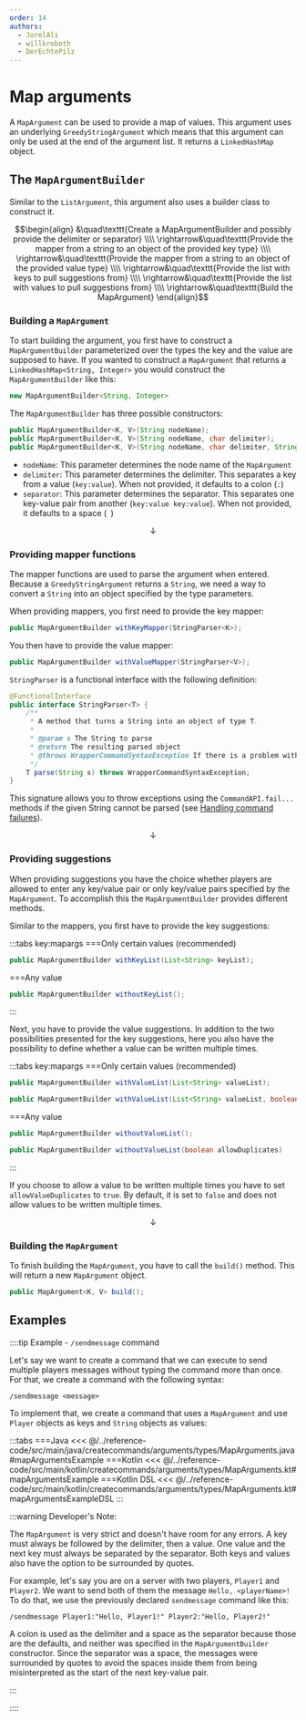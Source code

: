 ```yaml
---
order: 14
authors:
  - JorelAli
  - willkroboth
  - DerEchtePilz
---
```


# Map arguments

A `MapArgument` can be used to provide a map of values. This argument uses an underlying `GreedyStringArgument` which means that this argument can only be used at the end of the argument list.
It returns a `LinkedHashMap` object.

## The `MapArgumentBuilder`

Similar to the `ListArgument`, this argument also uses a builder class to construct it.

$$\begin{align}
&\quad\texttt{Create a MapArgumentBuilder and possibly provide the delimiter or separator} \\\\
\rightarrow&\quad\texttt{Provide the mapper from a string to an object of the provided key type} \\\\
\rightarrow&\quad\texttt{Provide the mapper from a string to an object of the provided value type} \\\\
\rightarrow&\quad\texttt{Provide the list with keys to pull suggestions from} \\\\
\rightarrow&\quad\texttt{Provide the list with values to pull suggestions from} \\\\
\rightarrow&\quad\texttt{Build the MapArgument}
\end{align}$$

### Building a `MapArgument`

To start building the argument, you first have to construct a `MapArgumentBuilder` parameterized over the types the key and the value are supposed to have.
If you wanted to construct a `MapArgument` that returns a `LinkedHashMap<String, Integer>` you would construct the `MapArgumentBuilder` like this:

```java
new MapArgumentBuilder<String, Integer>
```

The `MapArgumentBuilder` has three possible constructors:

```java
public MapArgumentBuilder<K, V>(String nodeName);
public MapArgumentBuilder<K, V>(String nodeName, char delimiter);
public MapArgumentBuilder<K, V>(String nodeName, char delimiter, String separator)
```

- `nodeName`: This parameter determines the node name of the `MapArgument`
- `delimiter`: This parameter determines the delimiter. This separates a key from a value (`key:value`). When not provided, it defaults to a colon (`:`)
- `separator`: This parameter determines the separator. This separates one key-value pair from another (`key:value key:value`). When not provided, it defaults to a space <!-- markdownlint-disable-line MD038 -->(` `)

$$\downarrow$$

### Providing mapper functions

The mapper functions are used to parse the argument when entered. Because a `GreedyStringArgument`
returns a `String`, we need a way to convert a `String` into an object specified by the type parameters.

When providing mappers, you first need to provide the key mapper:

```java
public MapArgumentBuilder withKeyMapper(StringParser<K>);
```

You then have to provide the value mapper:

```java
public MapArgumentBuilder withValueMapper(StringParser<V>);
```

`StringParser` is a functional interface with the following definition:

```java
@FunctionalInterface
public interface StringParser<T> {
    /**
     * A method that turns a String into an object of type T.
     *
     * @param s The String to parse
     * @return The resulting parsed object
     * @throws WrapperCommandSyntaxException If there is a problem with the syntax of the String that prevents it from being turned into an object of type T.
     */
    T parse(String s) throws WrapperCommandSyntaxException;
}
```

This signature allows you to throw exceptions using the `CommandAPI.fail...` methods if the given String cannot be parsed (see [Handling command failures](../../executors/handle-failures)).

$$\downarrow$$

### Providing suggestions

When providing suggestions you have the choice whether players are allowed to enter any key/value pair or only key/value pairs specified by the `MapArgument`.
To accomplish this the `MapArgumentBuilder` provides different methods.

Similar to the mappers, you first have to provide the key suggestions:

:::tabs key:mapargs
===Only certain values (recommended)
```java
public MapArgumentBuilder withKeyList(List<String> keyList);
```
===Any value
```java
public MapArgumentBuilder withoutKeyList();
```
:::

Next, you have to provide the value suggestions. In addition to the two possibilities presented for the key suggestions, here you also have the possibility to define
whether a value can be written multiple times.

:::tabs key:mapargs
===Only certain values (recommended)
```java
public MapArgumentBuilder withValueList(List<String> valueList);

public MapArgumentBuilder withValueList(List<String> valueList, boolean allowValueDuplicates);
```
===Any value
```java
public MapArgumentBuilder withoutValueList();

public MapArgumentBuilder withoutValueList(boolean allowDuplicates)
```
:::

If you choose to allow a value to be written multiple times you have to set `allowValueDuplicates` to `true`. By default, it is set to `false` and
does not allow values to be written multiple times.

$$\downarrow$$

### Building the `MapArgument`

To finish building the `MapArgument`, you have to call the `build()` method. This will return a new `MapArgument` object.

```java
public MapArgument<K, V> build();
```

## Examples

::::tip Example - `/sendmessage` command

Let's say we want to create a command that we can execute to send multiple players messages without typing the command more than once. For that, we create a command with the following syntax:

```mccmd
/sendmessage <message>
```

To implement that, we create a command that uses a `MapArgument` and use `Player` objects as keys and `String` objects as values:

:::tabs
===Java
<<< @/../reference-code/src/main/java/createcommands/arguments/types/MapArguments.java#mapArgumentsExample
===Kotlin
<<< @/../reference-code/src/main/kotlin/createcommands/arguments/types/MapArguments.kt#mapArgumentsExample
===Kotlin DSL
<<< @/../reference-code/src/main/kotlin/createcommands/arguments/types/MapArguments.kt#mapArgumentsExampleDSL
:::

:::warning Developer's Note:

The `MapArgument` is very strict and doesn't have room for any errors. A key must always be followed by the delimiter, then a value. One value and the next key must always be separated by the separator. Both keys and values also have the option to be surrounded by quotes.

For example, let's say you are on a server with two players, `Player1` and `Player2`. We want to send both of them the message `Hello, <playerName>!`
To do that, we use the previously declared `sendmessage` command like this:

```mccmd
/sendmessage Player1:"Hello, Player1!" Player2:"Hello, Player2!"
```

A colon is used as the delimiter and a space as the separator because those are the defaults, and neither was specified in the `MapArgumentBuilder` constructor. Since the separator was a space, the messages were surrounded by quotes to avoid the spaces inside them from being misinterpreted as the start of the next key-value pair.

:::

::::